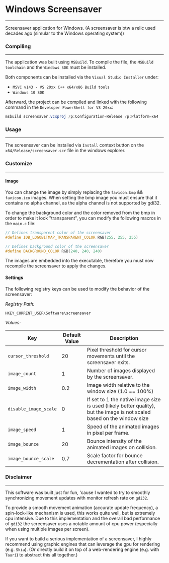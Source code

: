# Windows Screensaver
---

Screensaver application for Windows.
(A screensaver is btw a relic used decades ago (simular to the Windows operating system))

### Compiling
---

The application was built using `MSBuild`. To compile the file, the `MSBuild toolchain` and the `Windows SDK` must be installed.

Both components can be installed via the `Visual Studio Installer` under:

- `MSVC v143 - VS 20xx C++ x64/x86 Build tools`
- `Windows 10 SDK`

Afterward, the project can be compiled and linked with the following command in the `Developer PowerShell for VS 20xx`:

```powershell
msbuild screensaver.vcxproj /p:Configuration=Release /p:Platform=x64
```



### Usage
---

The screensaver can be installed via `Install` context button on the `x64/Release/screensaver.scr` file in the windows explorer.



### Customize
---

#### Image

You can change the image by simply replacing the `favicon.bmp` && `favicon.ico` images.
When setting the bmp image you must ensure that it contains no alpha channel, as the alpha channel is not supported by gdi32.

To change the background color and the color removed from the bmp in order to make it look "transparent", you can modify the following macros in the `main.c` file:

```c
// Defines transparent color of the screensaver
#define IDB_LOGOBITMAP_TRANSPARENT_COLOR RGB(255, 255, 255)

// Defines background color of the screensaver
#define BACKGROUND_COLOR RGB(240, 240, 240)
```

The images are embedded into the executable, therefore you must now recompile the screensaver to apply the changes.


#### Settings

The following registry keys can be used to modify the behavior of the screensaver:

*Registry Path:*

`HKEY_CURRENT_USER\Software\screensaver`

*Values:*

| Key                | Default Value | Description                                              |
|--------------------|---------------|----------------------------------------------------------|
| `cursor_threshold` | 20            | Pixel threshold for cursor movements until the screensaver exits. |
| `image_count`      | 1             | Number of images displayed by the screensaver.           |
| `image_width`      | 0.2           | Image width relative to the window size (1.0 == 100%)    |
| `disable_image_scale` | 0          | If set to 1 the native image size is used (likely better quality), but the image is not scaled based on the window size |
| `image_speed`      | 1             | Speed of the animated images in pixel per frame.         |
| `image_bounce`     | 20            | Bounce intensity of the animated images on collision.    |
| `image_bounce_scale` | 0.7         | Scale factor for bounce decrementation after collision.  |



### Disclaimer
---

This software was built just for fun, 'cause I wanted to try to smoothly synchronizing movement updates with monitor refresh rate on `gdi32`.

To provide a smooth movement animation (accurate update frequency), a spin-lock-like mechanism is used, this works quite well, but is extremely cpu intensive.
Due to this implementation and the overall bad performance of `gdi32` the screensaver uses a notable amount of cpu power (especially when using multiple images per screen).


If you want to build a serious implementation of a screensaver, I highly recommend using graphic engines that can leverage the gpu for rendering (e.g. `Skia`).
(Or directly build it on top of a web-rendering engine (e.g. with `Tauri`) to abstract this all together.)